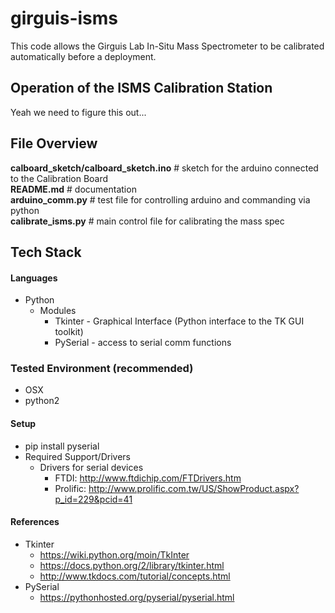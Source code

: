 # girguis-isms

This code allows the Girguis Lab In-Situ Mass Spectrometer to be calibrated automatically before a deployment.


## Operation of the ISMS Calibration Station
Yeah we need to figure this out...

## File Overview
**calboard_sketch/calboard_sketch.ino** # sketch for the arduino connected to the Calibration Board  
**README.md**  # documentation  
**arduino_comm.py**  # test file for controlling arduino and commanding via python  
**calibrate_isms.py** # main control file for calibrating the mass spec  

## Tech Stack
#### Languages
* Python
   * Modules
      * Tkinter - Graphical Interface (Python interface to the TK GUI toolkit)
      * PySerial - access to serial comm functions
      
### Tested Environment (recommended)
* OSX
* python2

#### Setup
* pip install pyserial
* Required Support/Drivers
   * Drivers for serial devices
      * FTDI: http://www.ftdichip.com/FTDrivers.htm 
      * Prolific: http://www.prolific.com.tw/US/ShowProduct.aspx?p_id=229&pcid=41 
      
#### References
* Tkinter
   * https://wiki.python.org/moin/TkInter
   * https://docs.python.org/2/library/tkinter.html
   * http://www.tkdocs.com/tutorial/concepts.html
* PySerial
   * https://pythonhosted.org/pyserial/pyserial.html 
